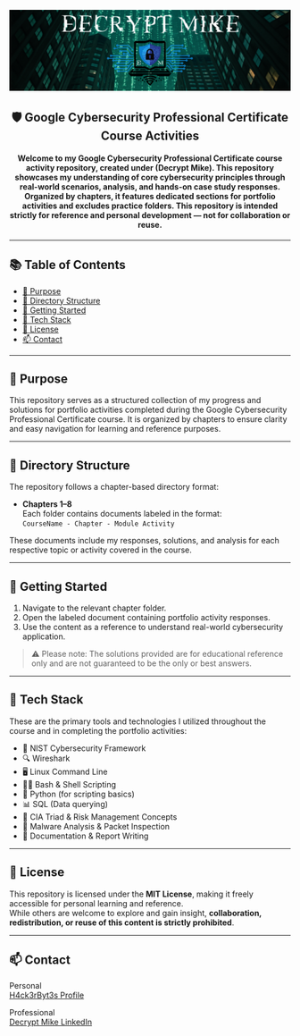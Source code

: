<p style="text-align: center;">
  <img src="Cyber Security Logo.png" alt="Cyber Logo" style="width: 1100px; height: "400" />
</p>

<h2 align="center">
    🛡️ Google Cybersecurity Professional Certificate Course Activities
</h2>

<h4 align="center">
     Welcome to my Google Cybersecurity Professional Certificate course activity repository, created under (<strong>Decrypt Mike</strong>). This repository showcases my understanding of core cybersecurity principles through real-world scenarios, analysis, and hands-on case study responses. Organized by chapters, it features dedicated sections for portfolio activities and excludes practice folders. This repository is intended strictly for reference and personal development — not for collaboration or reuse.
</h4>

---

## 📚 Table of Contents

- [🎯 Purpose](#-purpose)
- [📂 Directory Structure](#-directory-structure)
- [🚀 Getting Started](#-getting-started)
- [🧰 Tech Stack](#-tech-stack)
- [📄 License](#-license)
- [📫 Contact](#-contact) 
---

## 🎯 Purpose

This repository serves as a structured collection of my progress and solutions for portfolio activities completed during the Google Cybersecurity Professional Certificate course. It is organized by chapters to ensure clarity and easy navigation for learning and reference purposes.

---

## 📂 Directory Structure

The repository follows a chapter-based directory format:

- **Chapters 1–8**  
Each folder contains documents labeled in the format:  
`CourseName - Chapter - Module Activity`

These documents include my responses, solutions, and analysis for each respective topic or activity covered in the course.

---

## 🚀 Getting Started

1. Navigate to the relevant chapter folder.
2. Open the labeled document containing portfolio activity responses.
3. Use the content as a reference to understand real-world cybersecurity application.

> ⚠️ Please note: The solutions provided are for educational reference only and are not guaranteed to be the only or best answers.

---

## 🧰 Tech Stack

These are the primary tools and technologies I utilized throughout the course and in completing the portfolio activities:

- 🔐 NIST Cybersecurity Framework  
- 🔍 Wireshark  
- 🖥️ Linux Command Line  
- 🧑‍💻 Bash & Shell Scripting  
- 🐍 Python (for scripting basics)  
- 📊 SQL (Data querying)  
- 🧱 CIA Triad & Risk Management Concepts  
- 🔎 Malware Analysis & Packet Inspection  
- 📑 Documentation & Report Writing

---

## 📄 License

This repository is licensed under the **MIT License**, making it freely accessible for personal learning and reference.  
While others are welcome to explore and gain insight, **collaboration, redistribution, or reuse of this content is strictly prohibited**.

---

## 📫 Contact

Personal <br>
[H4ck3rByt3s Profile](https://h4ck3rbyt3s.systeme.io/profile) 

Professional <br>
[Decrypt Mike LinkedIn](https://www.linkedin.com/in/h4ck3rbyt3s) 
